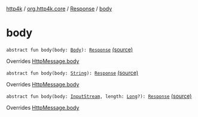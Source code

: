 [http4k](../../index.md) / [org.http4k.core](../index.md) / [Response](index.md) / [body](./body.md)

# body

`abstract fun body(body: `[`Body`](../-body/index.md)`): `[`Response`](index.md) [(source)](https://github.com/http4k/http4k/blob/master/http4k-core/src/main/kotlin/org/http4k/core/http.kt#L200)

Overrides [HttpMessage.body](../-http-message/body.md)


`abstract fun body(body: `[`String`](https://kotlinlang.org/api/latest/jvm/stdlib/kotlin/-string/index.html)`): `[`Response`](index.md) [(source)](https://github.com/http4k/http4k/blob/master/http4k-core/src/main/kotlin/org/http4k/core/http.kt#L202)

Overrides [HttpMessage.body](../-http-message/body.md)


`abstract fun body(body: `[`InputStream`](http://docs.oracle.com/javase/6/docs/api/java/io/InputStream.html)`, length: `[`Long`](https://kotlinlang.org/api/latest/jvm/stdlib/kotlin/-long/index.html)`?): `[`Response`](index.md) [(source)](https://github.com/http4k/http4k/blob/master/http4k-core/src/main/kotlin/org/http4k/core/http.kt#L204)

Overrides [HttpMessage.body](../-http-message/body.md)

